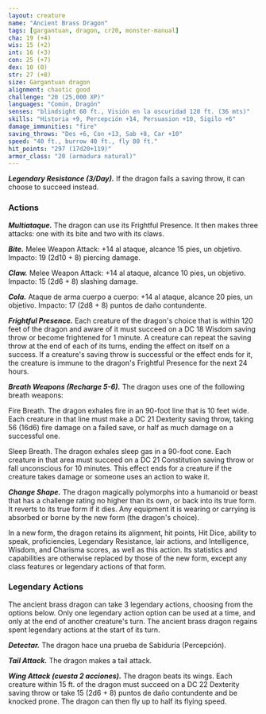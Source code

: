 ```yaml
---
layout: creature
name: "Ancient Brass Dragon"
tags: [gargantuan, dragon, cr20, monster-manual]
cha: 19 (+4)
wis: 15 (+2)
int: 16 (+3)
con: 25 (+7)
dex: 10 (0)
str: 27 (+8)
size: Gargantuan dragon
alignment: chaotic good
challenge: "20 (25,000 XP)"
languages: "Común, Dragón"
senses: "blindsight 60 ft., Visión en la oscuridad 120 ft. (36 mts)"
skills: "Historia +9, Percepción +14, Persuasion +10, Sigilo +6"
damage_immunities: "fire"
saving_throws: "Des +6, Con +13, Sab +8, Car +10"
speed: "40 ft., burrow 40 ft., fly 80 ft."
hit_points: "297 (17d20+119)"
armor_class: "20 (armadura natural)"
---
```


***Legendary Resistance (3/Day).*** If the dragon fails a saving throw, it can choose to succeed instead.

### Actions

***Multiataque.*** The dragon can use its Frightful Presence. It then makes three attacks: one with its bite and two with its claws.

***Bite.*** Melee Weapon Attack: +14 al ataque, alcance 15 pies, un objetivo. Impacto: 19 (2d10 + 8) piercing damage.

***Claw.*** Melee Weapon Attack: +14 al ataque, alcance 10 pies, un objetivo. Impacto: 15 (2d6 + 8) slashing damage.

***Cola.*** Ataque de arma cuerpo a cuerpo: +14 al ataque, alcance 20 pies, un objetivo. Impacto: 17 (2d8 + 8) puntos de daño contundente.

***Frightful Presence.*** Each creature of the dragon's choice that is within 120 feet of the dragon and aware of it must succeed on a DC 18 Wisdom saving throw or become frightened for 1 minute. A creature can repeat the saving throw at the end of each of its turns, ending the effect on itself on a success. If a creature's saving throw is successful or the effect ends for it, the creature is immune to the dragon's Frightful Presence for the next 24 hours.

***Breath Weapons (Recharge 5-6).*** The dragon uses one of the following breath weapons:

Fire Breath. The dragon exhales fire in an 90-foot line that is 10 feet wide. Each creature in that line must make a DC 21 Dexterity saving throw, taking 56 (16d6) fire damage on a failed save, or half as much damage on a successful one.

Sleep Breath. The dragon exhales sleep gas in a 90-foot cone. Each creature in that area must succeed on a DC 21 Constitution saving throw or fall unconscious for 10 minutes. This effect ends for a creature if the creature takes damage or someone uses an action to wake it.

***Change Shape.*** The dragon magically polymorphs into a humanoid or beast that has a challenge rating no higher than its own, or back into its true form. It reverts to its true form if it dies. Any equipment it is wearing or carrying is absorbed or borne by the new form (the dragon's choice).

In a new form, the dragon retains its alignment, hit points, Hit Dice, ability to speak, proficiencies, Legendary Resistance, lair actions, and Intelligence, Wisdom, and Charisma scores, as well as this action. Its statistics and capabilities are otherwise replaced by those of the new form, except any class features or legendary actions of that form.

### Legendary Actions

The ancient brass dragon can take 3 legendary actions, choosing from the options below. Only one legendary action option can be used at a time, and only at the end of another creature's turn. The ancient brass dragon regains spent legendary actions at the start of its turn.

***Detectar.*** The dragon hace una prueba de Sabiduría (Percepción).

***Tail Attack.*** The dragon makes a tail attack.

***Wing Attack (cuesta 2 acciones).*** The dragon beats its wings. Each creature within 15 ft. of the dragon must succeed on a DC 22 Dexterity saving throw or take 15 (2d6 + 8) puntos de daño contundente and be knocked prone. The dragon can then fly up to half its flying speed.